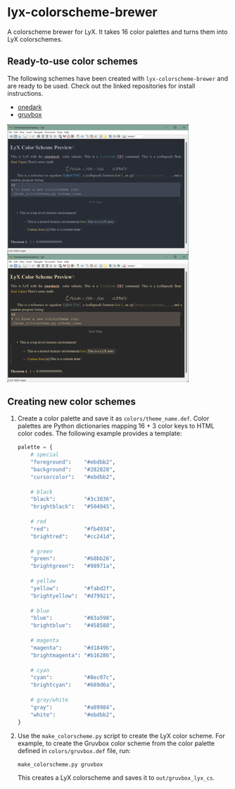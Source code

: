 # lyx-colorscheme-brewer

A colorscheme brewer for LyX. It takes 16 color palettes and turns them into
LyX colorschemes.

## Ready-to-use color schemes

The following schemes have been created with `lyx-colorscheme-brewer` and are ready to
be used. Check out the linked repositories for install instructions.
* [onedark](https://github.com/urob/onedark.lyx)
* [gruvbox](https://github.com/urob/gruvbox.lyx)

<a href="screenshots/onedark.png"><img src="screenshots/onedark.png" width="412"></a>
<a href="screenshots/gruvbox.png"><img src="screenshots/gruvbox.png" width="412"></a>

## Creating new color schemes

1. Create a color palette and save it as `colors/theme_name.def`. Color palettes are
   Python dictionaries mapping 16 + 3 color keys to HTML color codes. The following
   example provides a template: 
    ```py
    palette = {
        # special
        "foreground":    "#ebdbb2",
        "background":    "#282828",
        "cursorcolor":   "#ebdbb2",

        # black
        "black":         "#3c3836",
        "brightblack":   "#504945",

        # red
        "red":           "#fb4934",
        "brightred":     "#cc241d",

        # green
        "green":         "#b8bb26",
        "brightgreen":   "#98971a",

        # yellow
        "yellow":        "#fabd2f",
        "brightyellow":  "#d79921",

        # blue
        "blue":          "#83a598",
        "brightblue":    "#458588",

        # magenta
        "magenta":       "#d1849b",
        "brightmagenta": "#b16286",

        # cyan
        "cyan":          "#8ec07c",
        "brightcyan":    "#689d6a",

        # gray/white
        "gray":          "#a89984",
        "white":         "#ebdbb2",
    }
    ```
2. Use the `make_colorscheme.py` script to create the LyX color scheme. For example, to
   create the Gruvbox color scheme from the color palette defined in
   `colors/gruvbox.def` file, run:
    ```
    make_colorscheme.py gruvbox
    ```
    This creates a LyX colorscheme and saves it to `out/gruvbox_lyx_cs`.
